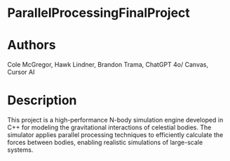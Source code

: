 # ParallelProcessingFinalProject


# Authors 
Cole McGregor, Hawk Lindner, Brandon Trama, ChatGPT 4o/ Canvas, Cursor AI

# Description
This project is a high-performance N-body simulation engine developed in C++ for modeling the gravitational interactions of celestial bodies. The simulator applies parallel processing techniques to efficiently calculate the forces between bodies, enabling realistic simulations of large-scale systems.
